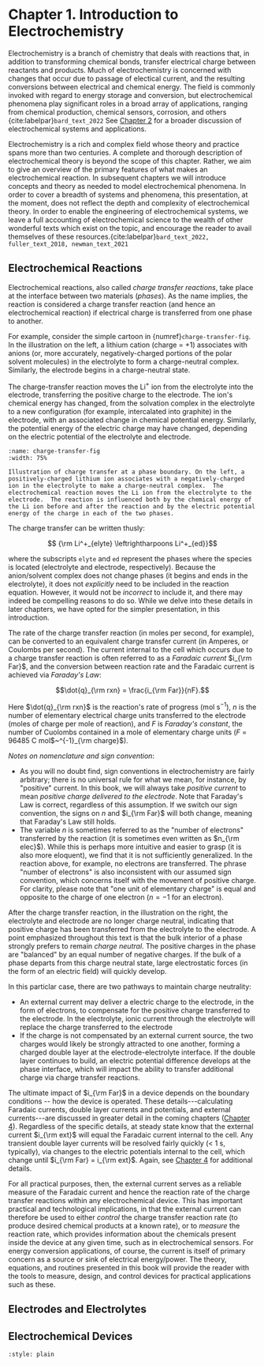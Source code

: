 # Chapter 1. Introduction to Electrochemistry

Electrochemistry is a branch of chemistry that deals with reactions that, in addition to transforming chemical bonds, transfer electrical charge between reactants and products.  Much of electrochemistry is concerned with changes that occur due to passage of electical current, and the resulting conversions between electrical and chemical energy. The field is commonly invoked with regard to energy storage and conversion, but electrochemical phenomena play significant roles in a broad array of applications, ranging from chemical production, chemical sensors, corrosion, and others {cite:labelpar}`bard_text_2022` See [Chapter 2](../../chapters/ch2-devices-and-systems/ch2-content.md) for a broader discussion of electrochemical systems and applications.

Electrochemistry is a rich and complex field whose theory and practice spans more than two centuries.  A complete and thorough description of electrochemical theory is beyond the scope of this chapter. Rather, we aim to give an overview of the primary features of what makes an electrochemical reaction.  In subsequent chapters we will introduce concepts and theory as needed to model electrochemical phenomena. In order to cover a breadth of systems and phenomena, this presentation, at the moment, does not reflect the depth and complexity of electrochemical theory. In order to enable the engineering of electrochemical systems, we leave a full accounting of electrochemical science to the wealth of other wonderful texts which exist on the topic, and encourage the reader to avail themselves of these resources.{cite:labelpar}`bard_text_2022, fuller_text_2018, newman_text_2021`

## Electrochemical Reactions
Electrochemical reactions, also called _charge transfer reactions_, take place at the interface between two materials (_phases_). As the name implies, the reaction is considered a charge transfer reaction (and hence an electrochemical reaction) if electrical charge is transferred from one phase to another.

For example, consider the simple cartoon in {numref}`charge-transfer-fig`. In the illustration on the left, a lithium cation (charge = +1) associates with anions (or, more accurately, negatively-charged portions of the polar solvent molecules) in the electrolyte to form a charge-neutral complex. Similarly, the electrode begins in a charge-neutral state. 

The charge-transfer reaction moves the Li$^+$ ion from the electrolyte into the electrode, transferring the positive charge to the electrode. The ion's chemical energy has changed, from the solvation complex in the electrolyte to a new configuration (for example, intercalated into graphite) in the electrode, with an associated change in chemical potential energy. Similarly, the potential energy of the electric charge may have changed, depending on the electric potential of the electrolyte and electrode.

```{figure} ../../images/charge-transfer.png
:name: charge-transfer-fig
:width: 75%

Illustration of charge transfer at a phase boundary. On the left, a positively-charged lithium ion associates with a negatively-charged ion in the electrolyte to make a charge-neutral complex.  The electrochemical reaction moves the Li ion from the electrolyte to the electrode.  The reaction is influenced both by the chemical energy of the Li ion before and after the reaction and by the electric potential energy of the charge in each of the two phases.
```

The charge transfer can be written thusly:

$$ {\rm Li^+_{elyte} \leftrightharpoons Li^+_{ed}}$$

where the subscripts `elyte` and `ed` represent the phases where the species is located (electrolyte and electrode, respectively).  Because the anion/solvent complex does not change phases (it begins and ends in the electrolyte), it does not _explicitly_ need to be included in the reaction equation. However, it would not be _incorrect_ to include it, and there may indeed be compelling reasons to do so.  While we delve into these details in later chapters, we have opted for the simpler presentation, in this introduction.


The rate of the charge transfer reaction (in moles per second, for example), can be converted to an equivalent charge transfer current (in Amperes, or Coulombs per second).  The current internal to the cell which occurs due to a charge transfer reaction is often referred to as a _Faradaic current_ $i_{\rm Far}$, and the conversion between reaction rate and the Faradaic current is achieved via *Faraday's Law*:

$$\dot{q}_{\rm rxn}  = \frac{i_{\rm Far}}{nF}.$$

Here $\dot{q}_{\rm rxn}$ is the reaction's rate of progress (mol s$^{-1}$), $n$ is the number of elementary electrical charge units transferred to the electrode (moles of charge per mole of reaction), and $F$ is _Faraday's constant_, the number of Cuolombs contained in a mole of elementary charge units ($F$ = 96485 C mol$~^{-1}_{\rm charge}$).

_Notes on nomenclature and sign convention_: 
- As you will no doubt find, sign conventions in electrochemistry are fairly arbitrary; there is no universal rule for what we mean, for instance, by "positive" current.  In this book, we will always take _positive current_ to mean _positive charge delivered to the electrode_.  Note that Faraday's Law is correct, regardless of this assumption.  If we switch our sign convention, the signs on $n$ and $i_{\rm Far}$ will both change, meaning that Faraday's Law still holds.
- The variable $n$ is sometimes referred to as the "number of electrons" transferred by the reaction (it is sometimes even written as $n_{\rm elec}$).  While this is perhaps more intuitive and easier to grasp (it is also more eloquent), we find that it is not sufficiently generalized.  In the reaction above, for example, no electrons are transferred. The phrase "number of electrons" is also inconsistent with our assumed sign convention, which concerns itself with the movement of positive charge.  For clarity, please note that "one unit of elementary charge" is equal and opposite to the charge of one electron ($n = -1$ for an electron).

After the charge transfer reaction, in the illustration on the right, the electrolyte and electrode are no longer charge neutral, indicating that positive charge has been transferred from the electrolyte to the electrode. A point emphasized throughout this text is that the bulk interior of a phase strongly prefers to remain _charge neutral_. The positive charges in the phase are "balanced" by an equal number of negative charges. If the bulk of a phase departs from this charge neutral state, large electrostatic forces (in the form of an electric field) will quickly develop.

In this particlar case, there are two pathways to maintain charge neutrality:
- An external current may deliver a electric charge to the electrode, in the form of electrons, to compensate for the positive charge transferred to the electrode. In the electrolyte, ionic current through the electrolyte will replace the charge transferred to the electrode
- If the charge is not compensated by an external current source, the two charges would likely be strongly attracted to one another, forming a charged double layer at the electrode-electrolyte interface. If the double layer continues to build, an electric potential difference develops at the phase interface, which will impact the ability to transfer additional charge via charge transfer reactions.

The ultimate impact of $i_{\rm Far}$ in a device depends on the boundary conditions -- how the device is operated. These details---calculating Faradaic currents, double layer currents and potentials, and external currents---are discussed in greater detail in the coming chapters ([Chapter 4](../../chapters/ch4-charge-transfer/ch4-content.md)). Regardless of the specific details, at steady state know that the external current $i_{\rm ext}$ will equal the Faradaic current internal to the cell.  Any transient double layer currents will be resolved fairly quickly (< 1 s, typically), via changes to the electric potentials internal to the cell, which change until $i_{\rm Far} = i_{\rm ext}$. Again, see [Chapter 4](../../chapters/ch4-charge-transfer/ch4-content.md) for additional details.

For all practical purposes, then, the external current serves as a reliable measure of the Faradaic current and hence the reaction rate of the charge transfer reactions within any electrochemical device. This has important practical and technological implications, in that the external current can therefore be used to either _control_ the charge transfer reaction rate (to produce desired chemical products at a known rate), or to _measure_ the reaction rate, which provides information about the chemicals present inside the device at any given time, such as in electrochemical sensors.  For energy conversion applications, of course, the current is itself of primary concern as a source or sink of electrical energy/power. The theory, equations, and routines presented in this book will provide the reader with the tools to measure, design, and control devices for practical applications such as these.


## Electrodes and Electrolytes

## Electrochemical Devices


```{bibliography}
:style: plain
```
